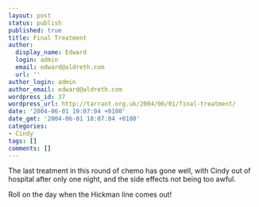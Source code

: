 ```yaml
---
layout: post
status: publish
published: true
title: Final Treatment
author:
  display_name: Edward
  login: admin
  email: edward@aldreth.com
  url: ''
author_login: admin
author_email: edward@aldreth.com
wordpress_id: 37
wordpress_url: http://tarrant.org.uk/2004/06/01/final-treatment/
date: '2004-06-01 19:07:04 +0100'
date_gmt: '2004-06-01 18:07:04 +0100'
categories:
- Cindy
tags: []
comments: []
---
```


The last treatment in this round of chemo has gone well, with Cindy out
of hospital after only one night, and the side effects not being too
awful.

Roll on the day when the Hickman line comes out!

